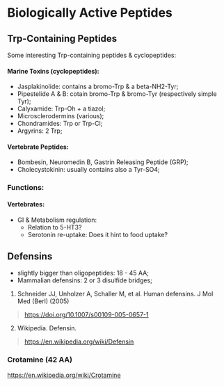 
# Biologically Active Peptides

## Trp-Containing Peptides
Some interesting Trp-containing peptides & cyclopeptides:


#### Marine Toxins (cyclopeptides):
* Jasplakinolide: contains a bromo-Trp & a beta-NH2-Tyr;
* Pipestelide A & B: cotain bromo-Trp & bromo-Tyr (respectively simple Tyr);
* Calyxamide: Trp-Oh + a tiazol;
* Microsclerodermins (various);
* Chondramides: Trp or Trp-Cl;
* Argyrins: 2 Trp;


#### Vertebrate Peptides:
* Bombesin, Neuromedin B, Gastrin Releasing Peptide (GRP);
* Cholecystokinin: usually contains also a Tyr-SO4;


### Functions:

#### Vertebrates:
* GI & Metabolism regulation:
  * Relation to 5-HT3?
  * Serotonin re-uptake: Does it hint to food uptake?


## Defensins

- slightly bigger than oligopeptides: 18 - 45 AA;
- Mammalian defensins: 2 or 3 disulfide bridges;

1. Schneider JJ, Unholzer A, Schaller M, et al. Human defensins. J Mol Med (Berl) (2005)
> https://doi.org/10.1007/s00109-005-0657-1
2. Wikipedia. Defensin.
> https://en.wikipedia.org/wiki/Defensin


### Crotamine (42 AA)
https://en.wikipedia.org/wiki/Crotamine


